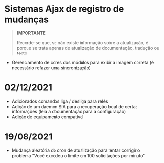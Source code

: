# Sistemas Ajax de registro de mudanças

>**IMPORTANTE**
>
>Recorde-se que, se não existe informação sobre a atualização, é porque se trata apenas de atualização de documentação, tradução ou texto

- Gerenciamento de cores dos módulos para exibir a imagem correta (é necessário refazer uma sincronização)

# 02/12/2021

- Adicionados comandos liga / desliga para relés
- Adição de um daemon SIA para a recuperação local de certas informações (leia a documentação para a configuração)
- Adição de equipamento compatível

# 19/08/2021

- Mudança aleatória do cron de atualização para tentar corrigir o problema "Você excedeu o limite em 100 solicitações por minuto"
